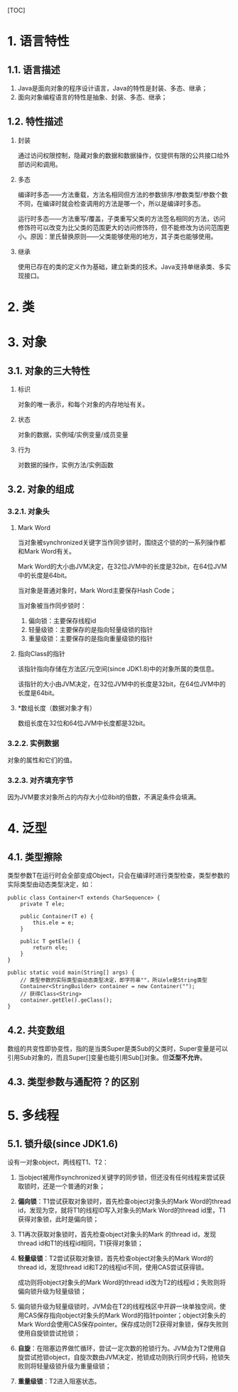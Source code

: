 [TOC]

# 1. 语言特性

## 1.1. 语言描述

1. Java是面向对象的程序设计语言，Java的特性是封装、多态、继承；
2. 面向对象编程语言的特性是抽象、封装、多态、继承；  

## 1.2. 特性描述

1. 封装

   通过访问权限控制，隐藏对象的数据和数据操作，仅提供有限的公共接口给外部访问和调用。

2. 多态

   编译时多态——方法重载，方法名相同但方法的参数排序/参数类型/参数个数不同，在编译时就会检查调用的方法是哪一个，所以是编译时多态。

   运行时多态——方法重写/覆盖，子类重写父类的方法签名相同的方法，访问修饰符可以改变为比父类的范围更大的访问修饰符，但不能修改为访问范围更小。原因：里氏替换原则——父类能够使用的地方，其子类也能够使用。

3. 继承

   使用已存在的类的定义作为基础，建立新类的技术。Java支持单继承类、多实现接口。

# 2. 类

# 3. 对象

## 3.1.  对象的三大特性

1. 标识

   对象的唯一表示，和每个对象的内存地址有关。

2. 状态

   对象的数据，实例域/实例变量/成员变量

3. 行为

   对数据的操作，实例方法/实例函数

## 3.2.  对象的组成

### 3.2.1. 对象头

1. Mark Word

   当对象被synchronized关键字当作同步锁时，围绕这个锁的的一系列操作都和Mark Word有关。

   Mark Word的大小由JVM决定，在32位JVM中的长度是32bit，在64位JVM中的长度是64bit。

   当对象是普通对象时，Mark Word主要保存Hash Code；

   当对象被当作同步锁时：

   1. 偏向锁：主要保存线程id
   2. 轻量级锁：主要保存的是指向轻量级锁的指针
   3. 重量级锁：主要保存的是指向重量级锁的指针

2. 指向Class的指针

   该指针指向存储在方法区/元空间(since JDK1.8)中的对象所属的类信息。

   该指针的大小由JVM决定，在32位JVM中的长度是32bit，在64位JVM中的长度是64bit。

3. *数组长度（数据对象才有）

   数组长度在32位和64位JVM中长度都是32bit。

### 3.2.2. 实例数据

对象的属性和它们的值。

### 3.2.3. 对齐填充字节

因为JVM要求对象所占的内存大小位8bit的倍数，不满足条件会填满。



# 4. 泛型

## 4.1. 类型擦除

类型参数T在运行时会全部变成Object，只会在编译时进行类型检查，类型参数的实际类型由动态类型决定，如：

```
public class Container<T extends CharSequence> {
	private T ele;
	
    public Container(T e) {
    	this.ele = e;
    }
    
    public T getEle() {
    	return ele;
    }
}

public static void main(String[] args) {
    // 类型参数的实际类型由动态类型决定，即字符串""，所以ele是String类型
	Container<StringBuilder> container = new Container(""); 
	// 获得Class<String>
	container.getEle().geClass();
}
```



## 4.2. 共变数组

数组的共变性即协变性，指的是当类Super是类Sub的父类时，Super变量是可以引用Sub对象的，而且Super[]变量也能引用Sub[]对象。但**泛型不允许**。

## 4.3. 类型参数与通配符？的区别

# 5. 多线程

## 5.1. 锁升级(since JDK1.6)

设有一对象object，两线程T1、T2：

1. 当object被用作synchronized关键字的同步锁，但还没有任何线程来尝试获取锁时，还是一个普通的对象；

2. **偏向锁**：T1尝试获取对象锁时，首先检查object对象头的Mark Word的thread id，发现为空，就将T1的线程ID写入对象头的Mark Word的thread id里，T1获得对象锁，此时是偏向锁；

3. T1再次获取对象锁时，首先检查object对象头的Mark  的thread id，发现thread id和T1的线程id相同，T1获得对象锁；

4. **轻量级锁**：T2尝试获取对象锁，首先检查object对象头的Mark Word的thread id，发现thread id和T2的线程id不同，使用CAS尝试获得锁。

   成功则将object对象头的Mark Word的thread id改为T2的线程id；失败则将偏向锁升级为轻量级锁；

5. 偏向锁升级为轻量级锁时，JVM会在T2的线程栈区中开辟一块单独空间，使用CAS保存指向object对象头的Mark Word的指针pointer；object对象头的Mark Word会使用CAS保存pointer。保存成功则T2获得对象锁，保存失败则使用自旋锁尝试抢锁；

6. **自旋**：在阻塞边界做忙循环，尝试一定次数的抢锁行为。JVM会为T2使用自旋尝试抢锁object，自旋次数由JVM决定，抢锁成功则执行同步代码，抢锁失败则将轻量级锁升级为重量级锁；

7. **重量级锁**：T2进入阻塞状态。